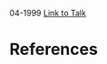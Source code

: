 

04-1999
[Link to Talk](https://www.churchofjesuschrist.org/study/general-conference/1999/04/saturday-morning-session?lang=eng)



# References
